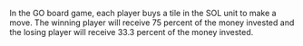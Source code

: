 In the GO board game, each player buys a tile in the SOL unit to make a move. The winning player will receive 75 percent of the money invested and the losing player will receive 33.3 percent of the money invested.
